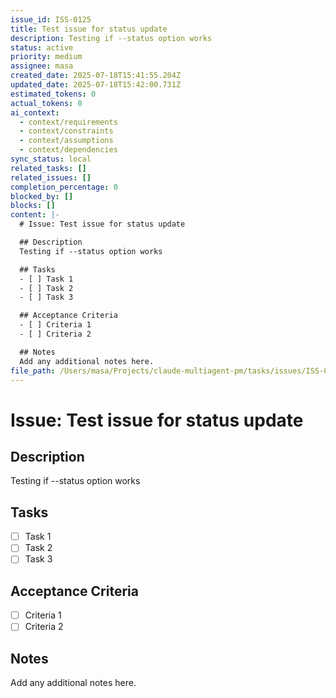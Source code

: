 ```yaml
---
issue_id: ISS-0125
title: Test issue for status update
description: Testing if --status option works
status: active
priority: medium
assignee: masa
created_date: 2025-07-18T15:41:55.204Z
updated_date: 2025-07-18T15:42:00.731Z
estimated_tokens: 0
actual_tokens: 0
ai_context:
  - context/requirements
  - context/constraints
  - context/assumptions
  - context/dependencies
sync_status: local
related_tasks: []
related_issues: []
completion_percentage: 0
blocked_by: []
blocks: []
content: |-
  # Issue: Test issue for status update

  ## Description
  Testing if --status option works

  ## Tasks
  - [ ] Task 1
  - [ ] Task 2
  - [ ] Task 3

  ## Acceptance Criteria
  - [ ] Criteria 1
  - [ ] Criteria 2

  ## Notes
  Add any additional notes here.
file_path: /Users/masa/Projects/claude-multiagent-pm/tasks/issues/ISS-0125-test-issue-for-status-update.md
---
```


# Issue: Test issue for status update

## Description
Testing if --status option works

## Tasks
- [ ] Task 1
- [ ] Task 2
- [ ] Task 3

## Acceptance Criteria
- [ ] Criteria 1
- [ ] Criteria 2

## Notes
Add any additional notes here.
